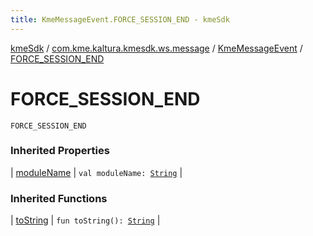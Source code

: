 ```yaml
---
title: KmeMessageEvent.FORCE_SESSION_END - kmeSdk
---
```


[kmeSdk](../../index.html) / [com.kme.kaltura.kmesdk.ws.message](../index.html) / [KmeMessageEvent](index.html) / [FORCE_SESSION_END](./-f-o-r-c-e_-s-e-s-s-i-o-n_-e-n-d.html)

# FORCE_SESSION_END

`FORCE_SESSION_END`

### Inherited Properties

| [moduleName](module-name.html) | `val moduleName: `[`String`](https://kotlinlang.org/api/latest/jvm/stdlib/kotlin/-string/index.html) |

### Inherited Functions

| [toString](to-string.html) | `fun toString(): `[`String`](https://kotlinlang.org/api/latest/jvm/stdlib/kotlin/-string/index.html) |

